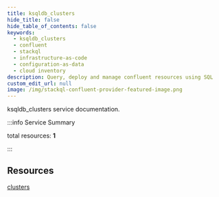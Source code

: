 ```yaml
---
title: ksqldb_clusters
hide_title: false
hide_table_of_contents: false
keywords:
  - ksqldb_clusters
  - confluent
  - stackql
  - infrastructure-as-code
  - configuration-as-data
  - cloud inventory
description: Query, deploy and manage confluent resources using SQL
custom_edit_url: null
image: /img/stackql-confluent-provider-featured-image.png
---
```


ksqldb_clusters service documentation.

:::info Service Summary

<div class="row">
<div class="providerDocColumn">
<span>total resources:&nbsp;<b>1</b></span><br />
</div>
</div>

:::

## Resources
<div class="row">
<div class="providerDocColumn">
<a href="/services/ksqldb_clusters/clusters/">clusters</a>
</div>
<div class="providerDocColumn">

</div>
</div>